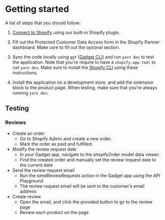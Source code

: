 # Getting started

A list of steps that you should follow:

1. [Connect to Shopify](https://docs.gadget.dev/guides/tutorials/connecting-to-shopify#connecting-to-shopify) using our built-in Shopify plugin.

2. Fill out the Protected Customer Data Access form in the Shopify Partner dashboard. Make usre to fill out the optional section.

3. Sync the code locally using `ggt` ([Gadget CLI](https://docs.gadget.dev/reference/ggt#ggt-reference)) and run `yarn dev` to test the application. Note that you're require to have a `shopify.app.toml` to run `yarn dev`. Make sure to install the [Shopify CLI](https://shopify.dev/docs/api/shopify-cli#installation) using these instructions.

4. Install the application on a development store, and add the extension block to the product page. When testing, make sure that you're always running `yarn dev`.

## Testing

### Reviews

- Create an order
  - Go to Shopify Admin and create a new order.
  - Mark the order as paid and fulfilled.
- Modify the review request date
  - In your Gadget app, navigate to the shopifyOrder model data viewer.
  - Find the created order and manually set the review request date to the current date
- Send the review request email
  - Run the sendReviewRequests action in the Gadget app using the API Playground
  - The review request email will be sent to the customer’s email address
- Create review
  - Open the email, and click the provided button to go to the review page
  - Review each product on the page

